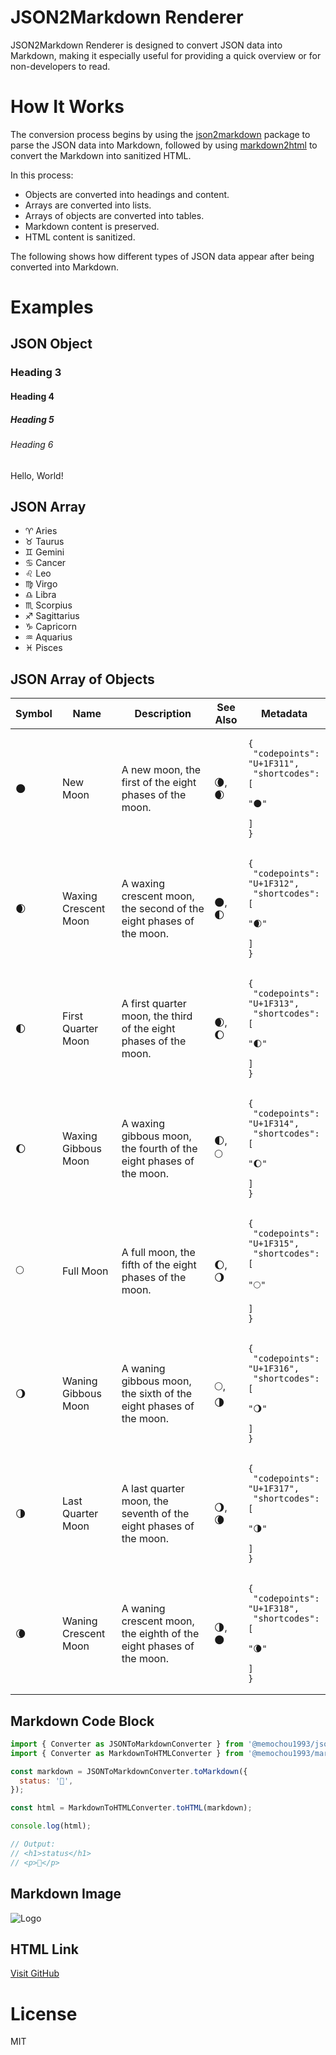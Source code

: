 # JSON2Markdown Renderer

JSON2Markdown Renderer is designed to convert JSON data into Markdown, making it especially useful for providing a quick overview or for non-developers to read.

# How It Works

The conversion process begins by using the [json2markdown](https://github.com/memochou1993/json2markdown) package to parse the JSON data into Markdown, followed by using [markdown2html](https://github.com/memochou1993/markdown2html) to convert the Markdown into sanitized HTML.

In this process:

- Objects are converted into headings and content.
- Arrays are converted into lists.
- Arrays of objects are converted into tables.
- Markdown content is preserved.
- HTML content is sanitized.

The following shows how different types of JSON data appear after being converted into Markdown.

# Examples

## JSON Object

### Heading 3

#### Heading 4

##### Heading 5

###### Heading 6

Hello, World!

## JSON Array

- ♈ Aries
- ♉ Taurus
- ♊ Gemini
- ♋ Cancer
- ♌ Leo
- ♍ Virgo
- ♎ Libra
- ♏ Scorpius
- ♐ Sagittarius
- ♑ Capricorn
- ♒ Aquarius
- ♓ Pisces

## JSON Array of Objects

| Symbol | Name | Description | See Also | Metadata |
| --- | --- | --- | --- | --- |
| 🌑 | New Moon | A new moon, the first of the eight phases of the moon. | 🌘, 🌒 | <pre><code>{<br>  "codepoints": "U+1F311",<br>  "shortcodes": [<br>    ":new_moon:"<br>  ]<br>}</code></pre> |
| 🌒 | Waxing Crescent Moon | A waxing crescent moon, the second of the eight phases of the moon. | 🌑, 🌓 | <pre><code>{<br>  "codepoints": "U+1F312",<br>  "shortcodes": [<br>    ":waxing_crescent_moon:"<br>  ]<br>}</code></pre> |
| 🌓 | First Quarter Moon | A first quarter moon, the third of the eight phases of the moon. | 🌒, 🌔 | <pre><code>{<br>  "codepoints": "U+1F313",<br>  "shortcodes": [<br>    ":first_quarter_moon:"<br>  ]<br>}</code></pre> |
| 🌔 | Waxing Gibbous Moon | A waxing gibbous moon, the fourth of the eight phases of the moon. | 🌓, 🌕 | <pre><code>{<br>  "codepoints": "U+1F314",<br>  "shortcodes": [<br>    ":waxing_gibbous_moon:"<br>  ]<br>}</code></pre> |
| 🌕 | Full Moon | A full moon, the fifth of the eight phases of the moon. | 🌔, 🌖 | <pre><code>{<br>  "codepoints": "U+1F315",<br>  "shortcodes": [<br>    ":full_moon:"<br>  ]<br>}</code></pre> |
| 🌖 | Waning Gibbous Moon | A waning gibbous moon, the sixth of the eight phases of the moon. | 🌕, 🌗 | <pre><code>{<br>  "codepoints": "U+1F316",<br>  "shortcodes": [<br>    ":waning_gibbous_moon:"<br>  ]<br>}</code></pre> |
| 🌗 | Last Quarter Moon | A last quarter moon, the seventh of the eight phases of the moon. | 🌖, 🌘 | <pre><code>{<br>  "codepoints": "U+1F317",<br>  "shortcodes": [<br>    ":last_quarter_moon:"<br>  ]<br>}</code></pre> |
| 🌘 | Waning Crescent Moon | A waning crescent moon, the eighth of the eight phases of the moon. | 🌗, 🌑 | <pre><code>{<br>  "codepoints": "U+1F318",<br>  "shortcodes": [<br>    ":waning_crescent_moon:"<br>  ]<br>}</code></pre> |

## Markdown Code Block

```js
import { Converter as JSONToMarkdownConverter } from '@memochou1993/json2markdown';
import { Converter as MarkdownToHTMLConverter } from '@memochou1993/markdown2html';

const markdown = JSONToMarkdownConverter.toMarkdown({
  status: '😤',
});

const html = MarkdownToHTMLConverter.toHTML(markdown);

console.log(html);

// Output:
// <h1>status</h1>
// <p>😤</p>
```

## Markdown Image

![Logo](https://memochou1993.github.io/json2markdown-renderer/logo.svg)

## HTML Link

<a onmouseover="alert('XSS Attack will be ineffective!')" target="_blank" href="https://github.com/memochou1993/json2markdown-renderer">Visit GitHub</a>

# License

MIT

